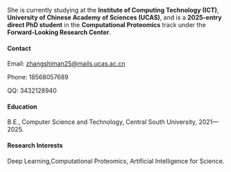 

She is currently studying at the **Institute of Computing Technology (ICT)**, **University of Chinese Academy of Sciences (UCAS)**, and is a **2025-entry direct PhD student** in the **Computational Proteomics** track under the **Forward-Looking Research Center**.

#### Contact

Email: zhangshiman25@mails.ucas.ac.cn

Phone: 18568057689

QQ: 3432128940

#### Education
B.E., Computer Science and Technology, Central South University, 2021—2025.

#### Research Interests
Deep Learning,Computational Proteomics, Artificial Intelligence for Science.


